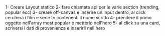 1- Creare Layout statico
2- fare chiamata api per le varie section (trending, popular ecc)
3- creare off-canvas e inserire un input dentro, al click cercherà i film e serie tv contenenti il nome scritto
4- prendere il primo oggetto nell'array most popular e metterlo nell'hero
5- al click su una card, scriversi i dati di provenienza e inserirli nell'hero
